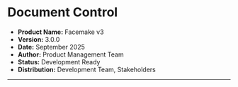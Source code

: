 # Document Control
- **Product Name:** Facemake v3
- **Version:** 3.0.0
- **Date:** September 2025
- **Author:** Product Management Team
- **Status:** Development Ready
- **Distribution:** Development Team, Stakeholders

---
